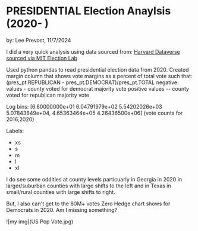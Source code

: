 # PRESIDENTIAL Election Anaylsis (2020-    )
by: Lee Prevost, 11/7/2024

I did a very quick analysis using data sourced from: [Harvard Dataverse sourced via MIT Election Lab](https://dataverse.harvard.edu/dataset.xhtml?persistentId=doi:10.7910/DVN/VOQCHQ)

Used python pandas to read presidential election data from 2020.   Created margin column that shows vote margins as a percent of total vote such that:
(pres_pt.REPUBLICAN - pres_pt.DEMOCRAT)/pres_pt.TOTAL
negative values - county voted for democrat majority vote
positive values -- county voted for republican majority vote

Log bins: [6.60000000e+01 6.04791979e+02 5.54202026e+03 5.07843849e+04, 4.65363464e+05 4.26436500e+06] (vote counts for 2016,2020)

Labels:
- xs
- s
- m
- l
- xl


I do see some oddities at county levels particuarly in Georgia in 2020 in larger/suburban counties with large shifts to the left and in Texas in small/rural counties with large shifts to right.

But, I also can't get to the 80M+ votes Zero Hedge chart shows for Democrats in 2020.  Am I missing something?

![my img](US Pop Vote.jpg)

